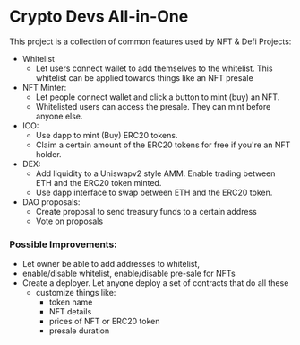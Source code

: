# Crypto Devs All-in-One
This project is a collection of common features used by NFT & Defi Projects:

- Whitelist
    - Let users connect wallet to add themselves to the whitelist. This whitelist can be applied towards things like an NFT presale
- NFT Minter: 
    - Let people connect wallet and click a button to mint (buy) an NFT. 
    - Whitelisted users can access the presale. They can mint before anyone else.
- ICO: 
    - Use dapp to mint (Buy) ERC20 tokens. 
    - Claim a certain amount of the ERC20 tokens for free if you're an NFT holder. 
- DEX:
    - Add liquidity to a Uniswapv2 style AMM. Enable trading between ETH and the ERC20 token minted.
    - Use dapp interface to swap between ETH and the ERC20 token. 
- DAO proposals:
    - Create proposal to send treasury funds to a certain address
    - Vote on proposals


### Possible Improvements:
- Let owner be able to add addresses to whitelist, 
- enable/disable whitelist, enable/disable pre-sale for NFTs
- Create a deployer. Let anyone deploy a set of contracts that do all these
    - customize things like: 
        - token name
        - NFT details
        - prices of NFT or ERC20 token
        - presale duration
